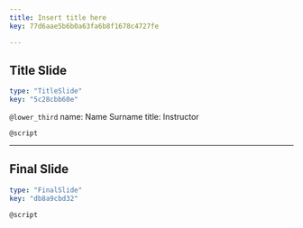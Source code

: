 ```yaml
---
title: Insert title here
key: 77d6aae5b6b0a63fa6b8f1678c4727fe

---
```

## Title Slide
  
```yaml
type: "TitleSlide"
key: "5c28cbb60e"
```


`@lower_third`
name: Name Surname
title: Instructor


`@script`



---
## Final Slide
  
```yaml
type: "FinalSlide"
key: "db8a9cbd32"
```


`@script`


